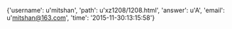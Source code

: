 {'username': u'mitshan', 'path': u'xz1208/1208.html', 'answer': u'A', 'email': u'mitshan@163.com', 'time': '2015-11-30:13:15:58'}